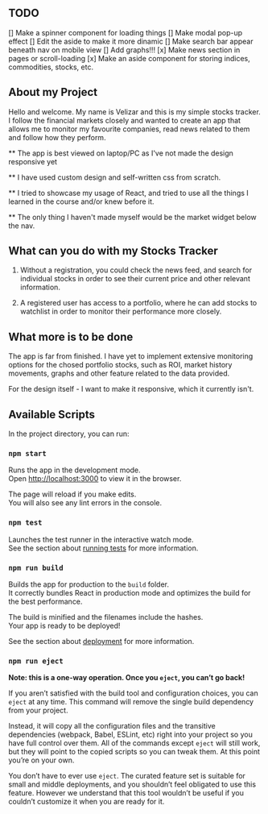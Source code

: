## TODO

[] Make a spinner component for loading things
[] Make modal pop-up effect
[] Edit the aside to make it more dinamic
[] Make search bar appear beneath nav on mobile view
[] Add graphs!!!
[x] Make news section in pages or scroll-loading
[x] Make an aside component for storing indices, commodities, stocks, etc.

## About my Project

Hello and welcome. My name is Velizar and this is my simple stocks tracker. I follow the financial markets closely and wanted to create an app that allows me to monitor my favourite companies, read news related to them and follow how they perform.

\*\* The app is best viewed on laptop/PC as I've not made the design responsive yet

\*\* I have used custom design and self-written css from scratch.

\*\* I tried to showcase my usage of React, and tried to use all the things I learned in the course and/or knew before it.

\*\* The only thing I haven't made myself would be the market widget below the nav.

## What can you do with my Stocks Tracker

1. Without a registration, you could check the news feed, and search for individual stocks in order to see their current price and other relevant information.

2. A registered user has access to a portfolio, where he can add stocks to watchlist in order to monitor their performance more closely.

## What more is to be done

The app is far from finished. I have yet to implement extensive monitoring options for the chosed portfolio stocks, such as ROI, market history movements, graphs and other feature related to the data provided.

For the design itself - I want to make it responsive, which it currently isn't.

## Available Scripts

In the project directory, you can run:

### `npm start`

Runs the app in the development mode.<br />
Open [http://localhost:3000](http://localhost:3000) to view it in the browser.

The page will reload if you make edits.<br />
You will also see any lint errors in the console.

### `npm test`

Launches the test runner in the interactive watch mode.<br />
See the section about [running tests](https://facebook.github.io/create-react-app/docs/running-tests) for more information.

### `npm run build`

Builds the app for production to the `build` folder.<br />
It correctly bundles React in production mode and optimizes the build for the best performance.

The build is minified and the filenames include the hashes.<br />
Your app is ready to be deployed!

See the section about [deployment](https://facebook.github.io/create-react-app/docs/deployment) for more information.

### `npm run eject`

**Note: this is a one-way operation. Once you `eject`, you can’t go back!**

If you aren’t satisfied with the build tool and configuration choices, you can `eject` at any time. This command will remove the single build dependency from your project.

Instead, it will copy all the configuration files and the transitive dependencies (webpack, Babel, ESLint, etc) right into your project so you have full control over them. All of the commands except `eject` will still work, but they will point to the copied scripts so you can tweak them. At this point you’re on your own.

You don’t have to ever use `eject`. The curated feature set is suitable for small and middle deployments, and you shouldn’t feel obligated to use this feature. However we understand that this tool wouldn’t be useful if you couldn’t customize it when you are ready for it.

